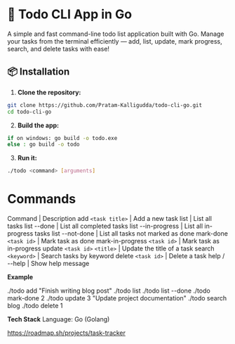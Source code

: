 # 📝 Todo CLI App in Go

A simple and fast command-line todo list application built with Go. Manage your tasks from the terminal efficiently — add, list, update, mark progress, search, and delete tasks with ease!

## 📦 Installation

1. **Clone the repository:**

```bash
git clone https://github.com/Pratam-Kalligudda/todo-cli-go.git
cd todo-cli-go
```

2. **Build the app:**

```bash
if on windows: go build -o todo.exe
else : go build -o todo
```

3. **Run it:**

```bash
./todo <command> [arguments]
```

# Commands

Command | Description
add `<task title>` | Add a new task
list | List all tasks
list --done | List all completed tasks
list --in-progress | List all in-progress tasks
list --not-done | List all tasks not marked as done
mark-done `<task id>` | Mark task as done
mark-in-progress `<task id>` | Mark task as in-progress
update `<task id>` `<title>` | Update the title of a task
search `<keyword>` | Search tasks by keyword
delete `<task id>` | Delete a task
help / --help | Show help message

**Example**

./todo add "Finish writing blog post"
./todo list
./todo list --done
./todo mark-done 2
./todo update 3 "Update project documentation"
./todo search blog
./todo delete 1

**Tech Stack**
Language: Go (Golang)

https://roadmap.sh/projects/task-tracker
